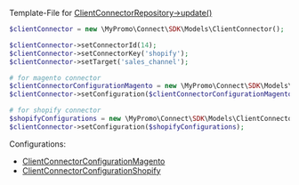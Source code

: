 Template-File for [ClientConnectorRepository->update()][ClientConnectorRepository]

```php
$clientConnector = new \MyPromo\Connect\SDK\Models\ClientConnector();

$clientConnector->setConnectorId(14);
$clientConnector->setConnectorKey('shopify');
$clientConnector->setTarget('sales_channel');

# for magento connector
$clientConnectorConfigurationMagento = new \MyPromo\Connect\SDK\Models\ClientConnectorConfigurationMagento();
$clientConnector->setConfiguration($clientConnectorConfigurationMagento);

# for shopify connector
$shopifyConfigurations = new \MyPromo\Connect\SDK\Models\ClientConnectorConfigurationShopify();
$clientConnector->setConfiguration($shopifyConfigurations);
```

Configurations:

* [ClientConnectorConfigurationMagento][ClientConnectorConfigurationMagento]
* [ClientConnectorConfigurationShopify][ClientConnectorConfigurationShopify]

[ClientConnectorConfigurationMagento]: ../Models/ClientConnectorConfigurationMagento.md

[ClientConnectorConfigurationShopify]: ../Models/ClientConnectorConfigurationShopify.md

[ClientConnectorRepository]: ../Repositories/ClientConnectorRepository.md
